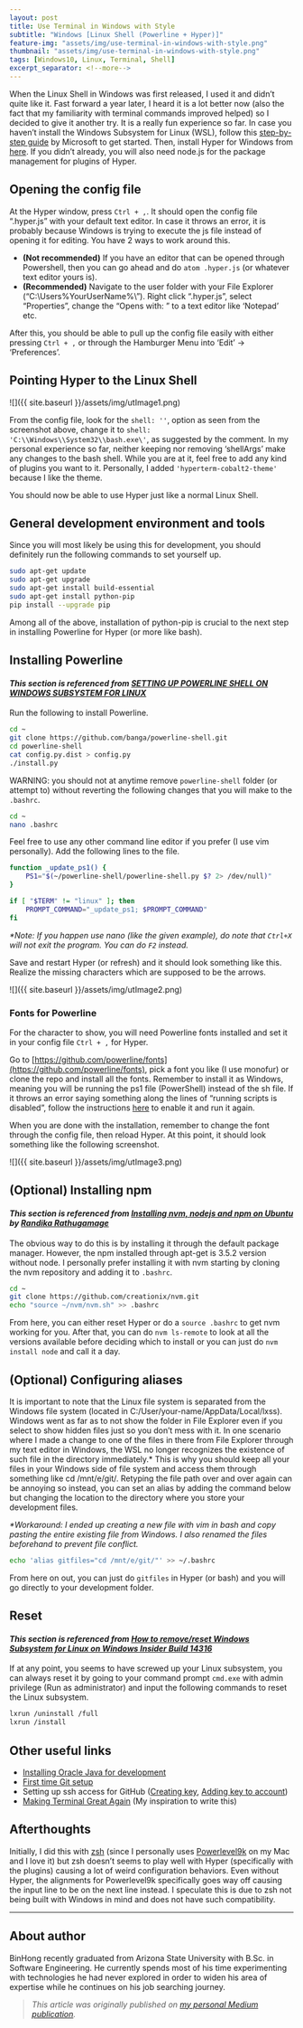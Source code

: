```yaml
---
layout: post
title: Use Terminal in Windows with Style
subtitle: "Windows [Linux Shell (Powerline + Hyper)]"
feature-img: "assets/img/use-terminal-in-windows-with-style.png"
thumbnail: "assets/img/use-terminal-in-windows-with-style.png"
tags: [Windows10, Linux, Terminal, Shell]
excerpt_separator: <!--more-->
---
```


<!--more-->
When the Linux Shell in Windows was first released, I used it and didn’t quite like it. Fast forward a year later, I heard it is a lot better now (also the fact that my familiarity with terminal commands improved helped) so I decided to give it another try. It is a really fun experience so far. In case you haven’t install the Windows Subsystem for Linux (WSL), follow this [step-by-step guide](https://msdn.microsoft.com/en-us/commandline/wsl/install_guide) by Microsoft to get started. Then, install Hyper for Windows from [here](https://releases.hyper.is/download/win). If you didn’t already, you will also need node.js for the package management for plugins of Hyper.

## Opening the config file

At the Hyper window, press `Ctrl + ,`. It should open the config file “.hyper.js” with your default text editor. In case it throws an error, it is probably because Windows is trying to execute the js file instead of opening it for editing. You have 2 ways to work around this.

- __(Not recommended)__ If you have an editor that can be opened through Powershell, then you can go ahead and do `atom .hyper.js` (or whatever text editor yours is).
- __(Recommended)__ Navigate to the user folder with your File Explorer (“C:\Users\%YourUserName%\”). Right click “.hyper.js”, select “Properties”, change the “Opens with: ” to a text editor like ‘Notepad’ etc.

After this, you should be able to pull up the config file easily with either pressing `Ctrl + ,` or through the Hamburger Menu into ‘Edit’ → ‘Preferences’.

## Pointing Hyper to the Linux Shell

![]({{ site.baseurl }}/assets/img/utImage1.png)

From the config file, look for the `shell: ''`, option as seen from the screenshot above, change it to `shell: 'C:\\Windows\\System32\\bash.exe\'`, as suggested by the comment. In my personal experience so far, neither keeping nor removing ‘shellArgs’ make any changes to the bash shell. While you are at it, feel free to add any kind of plugins you want to it. Personally, I added `'hyperterm-cobalt2-theme'` because I like the theme.

You should now be able to use Hyper just like a normal Linux Shell.

## General development environment and tools

Since you will most likely be using this for development, you should definitely run the following commands to set yourself up.

```sh
sudo apt-get update
sudo apt-get upgrade
sudo apt-get install build-essential
sudo apt-get install python-pip
pip install --upgrade pip
```

Among all of the above, installation of python-pip is crucial to the next step in installing Powerline for Hyper (or more like bash).

## Installing Powerline

#### _This section is referenced from [SETTING UP POWERLINE SHELL ON WINDOWS SUBSYSTEM FOR LINUX](http://iamnotmyself.com/2017/04/15/setting-up-powerline-shell-on-windows-subsystem-for-linux/)_

Run the following to install Powerline.

```sh
cd ~
git clone https://github.com/banga/powerline-shell.git
cd powerline-shell
cat config.py.dist > config.py
./install.py
```

WARNING: you should not at anytime remove `powerline-shell` folder (or attempt to) without reverting the following changes that you will make to the `.bashrc`.

```sh
cd ~
nano .bashrc
```

Feel free to use any other command line editor if you prefer (I use vim personally). Add the following lines to the file.

```sh
function _update_ps1() {
    PS1="$(~/powerline-shell/powerline-shell.py $? 2> /dev/null)"
}

if [ "$TERM" != "linux" ]; then
    PROMPT_COMMAND="_update_ps1; $PROMPT_COMMAND"
fi
```

_*Note: If you happen use nano (like the given example), do note that `Ctrl+X` will not exit the program. You can do `F2` instead._

Save and restart Hyper (or refresh) and it should look something like this. Realize the missing characters which are supposed to be the arrows.

![]({{ site.baseurl }}/assets/img/utImage2.png)

### Fonts for Powerline

For the character to show, you will need Powerline fonts installed and set it in your config file `Ctrl + ,` for Hyper.

Go to [https://github.com/powerline/fonts](https://github.com/powerline/fonts), pick a font you like (I use monofur) or clone the repo and install all the fonts. Remember to install it as Windows, meaning you will be running the ps1 file (PowerShell) instead of the sh file. If it throws an error saying something along the lines of “running scripts is disabled”, follow the instructions [here](https://www.faqforge.com/windows/windows-powershell-running-scripts-is-disabled-on-this-system/) to enable it and run it again.

When you are done with the installation, remember to change the font through the config file, then reload Hyper. At this point, it should look something like the following screenshot.

![]({{ site.baseurl }}/assets/img/utImage3.png)

## (Optional) Installing npm

#### _This section is referenced from [Installing nvm, nodejs and npm on Ubuntu](https://randika.com/installing-nvm-nodejs-and-npm-on-ubuntu-f6deef0cd22a) by [Randika Rathugamage](https://medium.com/@randika)_

The obvious way to do this is by installing it through the default package manager. However, the npm installed through apt-get is 3.5.2 version without node. I personally prefer installing it with nvm starting by cloning the nvm repository and adding it to `.bashrc`.

```sh
cd ~
git clone https://github.com/creationix/nvm.git
echo "source ~/nvm/nvm.sh" >> .bashrc
```

From here, you can either reset Hyper or do a `source .bashrc` to get nvm working for you. After that, you can do `nvm ls-remote` to look at all the versions available before deciding which to install or you can just do `nvm install node` and call it a day.

## (Optional) Configuring aliases

It is important to note that the Linux file system is separated from the Windows file system (located in C:/User/your-name/AppData/Local/lxss). Windows went as far as to not show the folder in File Explorer even if you select to show hidden files just so you don’t mess with it. In one scenario where I made a change to one of the files in there from File Explorer through my text editor in Windows, the WSL no longer recognizes the existence of such file in the directory immediately.* This is why you should keep all your files in your Windows side of file system and access them through something like cd /mnt/e/git/. Retyping the file path over and over again can be annoying so instead, you can set an alias by adding the command below but changing the location to the directory where you store your development files.

_*Workaround: I ended up creating a new file with vim in bash and copy pasting the entire existing file from Windows. I also renamed the files beforehand to prevent file conflict._

```sh
echo 'alias gitfiles="cd /mnt/e/git/"' >> ~/.bashrc
```

From here on out, you can just do `gitfiles` in Hyper (or bash) and you will go directly to your development folder.

## Reset

#### _This section is referenced from [How to remove/reset Windows Subsystem for Linux on Windows Insider Build 14316](https://superuser.com/questions/1065569/how-to-remove-reset-windows-subsystem-for-linux-on-windows-insider-build-14316)_

If at any point, you seems to have screwed up your Linux subsystem, you can always reset it by going to your command prompt `cmd.exe` with admin privilege (Run as administrator) and input the following commands to reset the Linux subsystem.

```sh
lxrun /uninstall /full
lxrun /install
```

## Other useful links

- [Installing Oracle Java for development](http://www.webupd8.org/2015/02/install-oracle-java-9-in-ubuntu-linux.html)
- [First time Git setup](https://git-scm.com/book/en/v2/Getting-Started-First-Time-Git-Setup)
- Setting up ssh access for GitHub ([Creating key](https://help.github.com/articles/generating-a-new-ssh-key-and-adding-it-to-the-ssh-agent/#platform-linux), [Adding key to account](https://help.github.com/articles/adding-a-new-ssh-key-to-your-github-account/#platform-linux))
- [Making Terminal Great Again](https://blog.ronakshah.net/Making-Terminal-Great-Again/) (My inspiration to write this)

## Afterthoughts

Initially, I did this with [zsh](https://github.com/robbyrussell/oh-my-zsh/wiki/Installing-ZSH) (since I personally uses [Powerlevel9k](https://github.com/bhilburn/powerlevel9k) on my Mac and I love it) but zsh doesn’t seems to play well with Hyper (specifically with the plugins) causing a lot of weird configuration behaviors. Even without Hyper, the alignments for Powerlevel9k specifically goes way off causing the input line to be on the next line instead. I speculate this is due to zsh not being built with Windows in mind and does not have such compatibility.

---

## About author

BinHong recently graduated from Arizona State University with B.Sc. in Software Engineering. He currently spends most of his time experimenting with technologies he had never explored in order to widen his area of expertise while he continues on his job searching journey.

> _This article was originally published on [my personal Medium publication](https://blog.binhong.me/use-terminal-in-windows-with-style-45158e0c2f50)._

